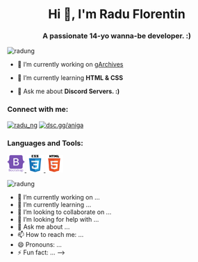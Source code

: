 <h1 align="center">Hi 👋, I'm Radu Florentin</h1>
<h3 align="center">A passionate 14-yo wanna-be developer. :)</h3>

<p align="left"> <img src="https://komarev.com/ghpvc/?username=radung&label=Profile%20views&color=0e75b6&style=flat" alt="radung" /> </p>

- 🔭 I’m currently working on [gArchives](https://github.com/RaduNG/gArchives)

- 🌱 I’m currently learning **HTML & CSS**

- 💬 Ask me about **Discord Servers. :)**

<h3 align="left">Connect with me:</h3>
<p align="left">
<a href="https://twitter.com/radu_ng" target="blank"><img align="center" src="https://raw.githubusercontent.com/rahuldkjain/github-profile-readme-generator/master/src/images/icons/Social/twitter.svg" alt="radu_ng" height="30" width="40" /></a>
<a href="https://discord.gg/dsc.gg/aniga" target="blank"><img align="center" src="https://raw.githubusercontent.com/rahuldkjain/github-profile-readme-generator/master/src/images/icons/Social/discord.svg" alt="dsc.gg/aniga" height="30" width="40" /></a>
</p>

<h3 align="left">Languages and Tools:</h3>
<p align="left"> <a href="https://getbootstrap.com" target="_blank" rel="noreferrer"> <img src="https://raw.githubusercontent.com/devicons/devicon/master/icons/bootstrap/bootstrap-plain-wordmark.svg" alt="bootstrap" width="40" height="40"/> </a> <a href="https://www.w3schools.com/css/" target="_blank" rel="noreferrer"> <img src="https://raw.githubusercontent.com/devicons/devicon/master/icons/css3/css3-original-wordmark.svg" alt="css3" width="40" height="40"/> </a> <a href="https://www.w3.org/html/" target="_blank" rel="noreferrer"> <img src="https://raw.githubusercontent.com/devicons/devicon/master/icons/html5/html5-original-wordmark.svg" alt="html5" width="40" height="40"/> </a> </p>

<p><img align="center" src="https://github-readme-streak-stats.herokuapp.com/?user=radung&" alt="radung" /></p>


- 🔭 I’m currently working on ...
- 🌱 I’m currently learning ...
- 👯 I’m looking to collaborate on ...
- 🤔 I’m looking for help with ...
- 💬 Ask me about ...
- 📫 How to reach me: ...
- 😄 Pronouns: ...
- ⚡ Fun fact: ...
-->
